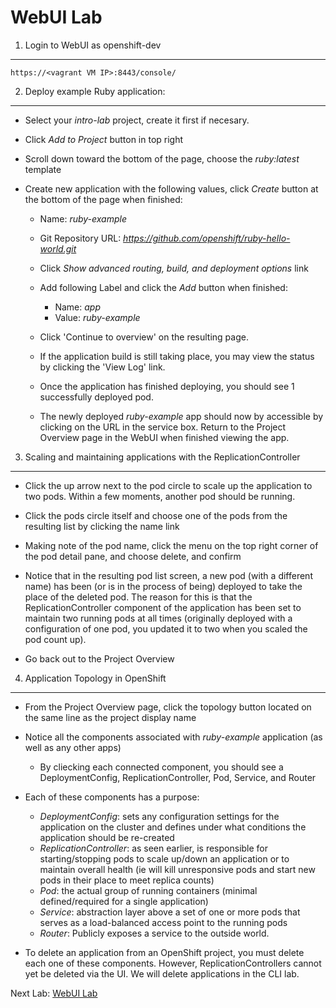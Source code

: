 WebUI Lab
=========

1) Login to WebUI as openshift-dev
----------------------------------

	https://<vagrant VM IP>:8443/console/

2) Deploy example Ruby application:
-----------------------------------
  
  - Select your _intro-lab_ project, create it first if necesary.
  
  - Click _Add to Project_ button in top right
	
  - Scroll down toward the bottom of the page, choose the _ruby:latest_ template
	
  - Create new application with the following values, click _Create_ button at the bottom of the page when finished:
    - Name: _ruby-example_
    - Git Repository URL: _https://github.com/openshift/ruby-hello-world.git_
    - Click _Show advanced routing, build, and deployment options_ link
    - Add following Label and click the _Add_ button when finished:
      - Name: _app_
      - Value: _ruby-example_

	- Click 'Continue to overview' on the resulting page.
	
	- If the application build is still taking place, you may view the status by clicking the 'View Log' link.
	
	- Once the application has finished deploying, you should see 1 successfully deployed pod.
	
	- The newly deployed _ruby-example_ app should now by accessible by clicking on the URL in the service box. Return to the Project Overview page in the WebUI when finished viewing the app.

3) Scaling and maintaining applications with the ReplicationController
----------------------------------------------------------------------
  
  - Click the up arrow next to the pod circle to scale up the application to two pods. Within a few moments, another pod should be running.
  
  - Click the pods circle itself and choose one of the pods from the resulting list by clicking the name link
  
  - Making note of the pod name, click the menu on the top right corner of the pod detail pane, and choose delete, and confirm
  
  - Notice that in the resulting pod list screen, a new pod (with a different name) has been (or is in the process of being) deployed to take the place of the deleted pod. The reason for this is that the ReplicationController component of the application has been set to maintain two running pods at all times (originally deployed with a configuration of one pod, you updated it to two when you scaled the pod count up).
  
  - Go back out to the Project Overview

4) Application Topology in OpenShift
------------------------------------

  - From the Project Overview page, click the topology button located on the same line as the project display name
  
  - Notice all the components associated with _ruby-example_ application (as well as any other apps) 
	  - By cliecking each connected component, you should see a DeploymentConfig, ReplicationController, Pod, Service, and Router
  
  - Each of these components has a purpose:
    - _DeploymentConfig_: sets any configuration settings for the application on the cluster and defines under what conditions the application should be re-created
    - _ReplicationController_: as seen earlier, is responsible for starting/stopping pods to scale up/down an application or to maintain overall health (ie will kill unresponsive pods and start new pods in their place to meet replica counts)
    - _Pod_: the actual group of running containers (minimal defined/required for a single application)
    - _Service_: abstraction layer above a set of one or more pods that serves as a load-balanced access point to the running pods 
    - _Router_: Publicly exposes a service to the outside world.
  
  - To delete an application from an OpenShift project, you must delete each one of these components. However, ReplicationControllers cannot yet be deleted via the UI. We will delete applications in the CLI lab.
	
Next Lab: [WebUI Lab](webui.md)
